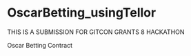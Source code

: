 # OscarBetting_usingTellor


THIS IS A SUBMISSION FOR GITCON GRANTS 8 HACKATHON

Oscar Betting Contract

